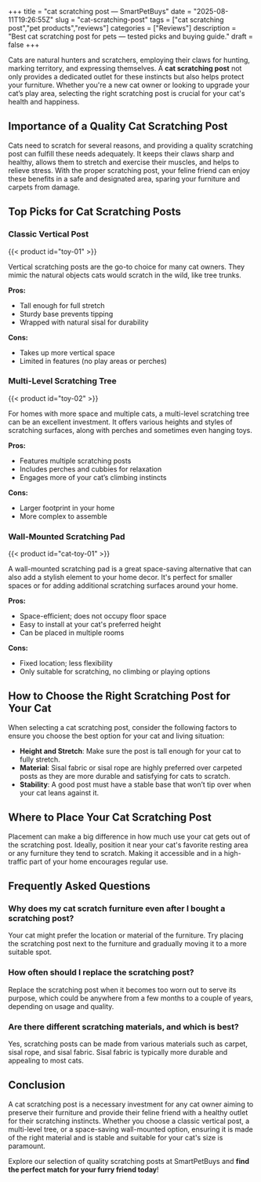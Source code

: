 +++
title = "cat scratching post — SmartPetBuys"
date = "2025-08-11T19:26:55Z"
slug = "cat-scratching-post"
tags = ["cat scratching post","pet products","reviews"]
categories = ["Reviews"]
description = "Best cat scratching post for pets — tested picks and buying guide."
draft = false
+++

Cats are natural hunters and scratchers, employing their claws for hunting, marking territory, and expressing themselves. A **cat scratching post** not only provides a dedicated outlet for these instincts but also helps protect your furniture. Whether you're a new cat owner or looking to upgrade your cat’s play area, selecting the right scratching post is crucial for your cat's health and happiness.

## Importance of a Quality Cat Scratching Post

Cats need to scratch for several reasons, and providing a quality scratching post can fulfill these needs adequately. It keeps their claws sharp and healthy, allows them to stretch and exercise their muscles, and helps to relieve stress. With the proper scratching post, your feline friend can enjoy these benefits in a safe and designated area, sparing your furniture and carpets from damage.

## Top Picks for Cat Scratching Posts

### Classic Vertical Post
{{< product id="toy-01" >}}

Vertical scratching posts are the go-to choice for many cat owners. They mimic the natural objects cats would scratch in the wild, like tree trunks.

**Pros:**
- Tall enough for full stretch
- Sturdy base prevents tipping
- Wrapped with natural sisal for durability

**Cons:**
- Takes up more vertical space
- Limited in features (no play areas or perches)

### Multi-Level Scratching Tree
{{< product id="toy-02" >}}

For homes with more space and multiple cats, a multi-level scratching tree can be an excellent investment. It offers various heights and styles of scratching surfaces, along with perches and sometimes even hanging toys.

**Pros:**
- Features multiple scratching posts
- Includes perches and cubbies for relaxation
- Engages more of your cat’s climbing instincts

**Cons:**
- Larger footprint in your home
- More complex to assemble

### Wall-Mounted Scratching Pad
{{< product id="cat-toy-01" >}}

A wall-mounted scratching pad is a great space-saving alternative that can also add a stylish element to your home decor. It's perfect for smaller spaces or for adding additional scratching surfaces around your home.

**Pros:**
- Space-efficient; does not occupy floor space
- Easy to install at your cat's preferred height
- Can be placed in multiple rooms

**Cons:**
- Fixed location; less flexibility
- Only suitable for scratching, no climbing or playing options

## How to Choose the Right Scratching Post for Your Cat

When selecting a cat scratching post, consider the following factors to ensure you choose the best option for your cat and living situation:
- **Height and Stretch**: Make sure the post is tall enough for your cat to fully stretch.
- **Material**: Sisal fabric or sisal rope are highly preferred over carpeted posts as they are more durable and satisfying for cats to scratch.
- **Stability**: A good post must have a stable base that won’t tip over when your cat leans against it.

## Where to Place Your Cat Scratching Post

Placement can make a big difference in how much use your cat gets out of the scratching post. Ideally, position it near your cat's favorite resting area or any furniture they tend to scratch. Making it accessible and in a high-traffic part of your home encourages regular use.

## Frequently Asked Questions

### Why does my cat scratch furniture even after I bought a scratching post?

Your cat might prefer the location or material of the furniture. Try placing the scratching post next to the furniture and gradually moving it to a more suitable spot.

### How often should I replace the scratching post?

Replace the scratching post when it becomes too worn out to serve its purpose, which could be anywhere from a few months to a couple of years, depending on usage and quality.

### Are there different scratching materials, and which is best?

Yes, scratching posts can be made from various materials such as carpet, sisal rope, and sisal fabric. Sisal fabric is typically more durable and appealing to most cats.

## Conclusion

A cat scratching post is a necessary investment for any cat owner aiming to preserve their furniture and provide their feline friend with a healthy outlet for their scratching instincts. Whether you choose a classic vertical post, a multi-level tree, or a space-saving wall-mounted option, ensuring it is made of the right material and is stable and suitable for your cat's size is paramount.

Explore our selection of quality scratching posts at SmartPetBuys and **find the perfect match for your furry friend today**!